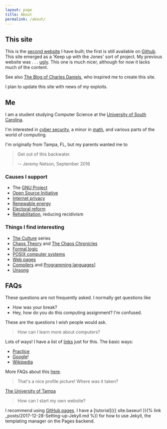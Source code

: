 ```yaml
---
layout: page
title: About
permalink: /about/
---
```


## This site
This is the [second website][website source] I have built; the first is still available on [Github][first website].
This site emerged as a 'Keep up with the Jones' sort of project.
My previous website was . . . [ugly][first website].
This one is much nicer, although for now it lacks much of the content.

See also [The Blog of Charles Daniels](http://cdaniels.net/),
who inspired me to create this site.

I plan to update this site with news of my exploits.

## Me
I am a student studying Computer Science at the [University of South Carolina][usc].

I'm interested in [cyber security][cs specialization], a minor in [math][math bulletin],
and various parts of the world of computing.

I'm originally from Tampa, FL, but my parents wanted me to

>Get out of this backwater.
>
>   -- Jeremy Nelson, September 2016

### Causes I support
- The [GNU Project](https://www.gnu.org/)
- [Open Source Initiative](https://opensource.org/)
- [Internet privacy](https://www.eff.org/issues/privacy)
- [Renewable energy](https://en.wikipedia.org/wiki/Renewable_energy)
- [Electoral reform](https://www.electoral-reform.org.uk/)
- [Rehabilitation](https://en.wikipedia.org/wiki/Rehabilitation_(penology)), reducing recidivism

### Things I find interesting
- [The Culture](https://www.iain-banks.net/books/#culture) series
- [Chaos Theory](https://www.reddit.com/r/dataisbeautiful/comments/7ve4i8) and [The Chaos Chronicles](https://www.starrigger.net/books/chaos/)
- [Formal logic](https://en.wikipedia.org/wiki/Mathematical_logic)
- [POSIX computer systems](https://en.wikipedia.org/wiki/POSIX)
- [Web pages](https://en.wikipedia.org/wiki/HTML)
- [Compilers](https://en.wikipedia.org/wiki/Compiler)
and [Programming languages](https://en.wikipedia.org/wiki/Programming_language)]
- [Unsong](https://unsongbook.com/)

## FAQs
These questions are not frequently asked. I normally get questions like
- How was your break?
- Hey, how do you do this computing assignment? I'm confused.

These are the questions I wish people would ask.

> How can I learn more about computers?

Lots of ways! I have a list of [links](https://github.com/jyn514/resources) just for this.
The basic ways:

- [Practice](https://www.hackerrank.com/dashboard)
- [Google](https://www.google.com/)!
- [Wikipedia](https://www.wikipedia.org/)

More FAQs about this [here](https://www.reddit.com/r/learnprogramming/wiki/faq).

> That's a nice profile picture! Where was it taken?

[The University of Tampa](https://www.ut.edu/)

> How can I start my own website?

I recommend using [GitHub pages](https://pages.github.com/). I have a 
[tutorial]({{ site.baseurl }}{% link _posts/2017-12-28-Setting-up-Jekyll.md %})
for how to use Jekyll, the templating manager on the Pages backend.

[451]: https://en.wikipedia.org/wiki/Fahrenheit_451
[1984]: https://en.wikipedia.org/wiki/Nineteen_Eighty-Four
[bnw]: https://en.wikipedia.org/wiki/Brave_New_World
[mkultra]: https://en.wikipedia.org/wiki/Project_MKUltra#Deaths
[usc]: https://sc.edu
[first website]: https://github.com/jyn514/first-website
[website source]: https://github.com/jyn514/second-website
[cs specialization]: https://cse.sc.edu/undergraduate/iaspecialization
[math bulletin]: http://bulletin.sc.edu/preview_program.php?catoid=37&poid=1521
